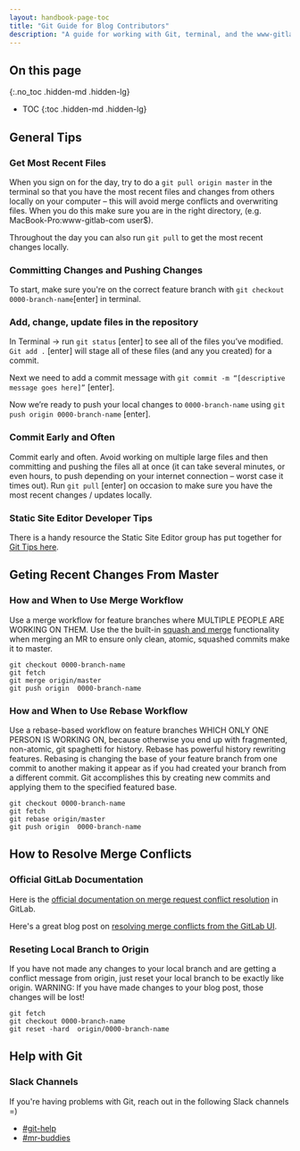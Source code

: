 ```yaml
---
layout: handbook-page-toc
title: "Git Guide for Blog Contributors"
description: "A guide for working with Git, terminal, and the www-gitlab-com repository"
---
```


## On this page
{:.no_toc .hidden-md .hidden-lg}

- TOC
{:toc .hidden-md .hidden-lg}

## General Tips

### Get Most Recent Files
When you sign on for the day, try to do a `git pull origin master` in the terminal so that you have the most recent files and changes from others locally on your computer – this will avoid merge conflicts and overwriting files.
When you do this make sure you are in the right directory, (e.g. MacBook-Pro:www-gitlab-com user$).

Throughout the day you can also run `git pull` to get the most recent changes locally.

### Committing Changes and Pushing Changes
To start, make sure you're on the correct feature branch with `git checkout 0000-branch-name`[enter] in terminal.

### Add, change, update files in the repository

In Terminal → run `git status` [enter] to see all of the files you’ve modified. `Git add .` [enter] will stage all of these files (and any you created) for a commit.

Next we need to add a commit message with `git commit -m “[descriptive message goes here]”` [enter].

Now we’re ready to push your local changes to `0000-branch-name` using `git push origin 0000-branch-name` [enter].

### Commit Early and Often
Commit early and often. Avoid working on multiple large files and then committing and pushing the files all at once (it can take several minutes, or even hours, to push depending on your internet connection – worst case it times out).
Run `git pull` [enter] on occasion to make sure you have the most recent changes / updates locally.

### Static Site Editor Developer Tips
There is a handy resource the Static Site Editor group has put together for [Git Tips here](https://about.gitlab.com/handbook/engineering/development/dev/create-static-site-editor/developer-cheatsheet/#git-tips).

## Geting Recent Changes From Master

### How and When to Use Merge Workflow
Use a merge workflow for feature branches where MULTIPLE PEOPLE ARE WORKING ON THEM. Use the the built-in [squash and merge](https://docs.gitlab.com/ee/user/project/merge_requests/squash_and_merge.html) functionality when merging an MR to ensure only clean, atomic, squashed commits make it to master. 

```
git checkout 0000-branch-name
git fetch
git merge origin/master
git push origin  0000-branch-name
```
### How and When to Use Rebase Workflow
Use a rebase-based workflow on feature branches WHICH ONLY ONE PERSON IS WORKING ON, because otherwise you end up with fragmented, non-atomic, git spaghetti for history. Rebase has powerful history rewriting features. Rebasing is changing the base of your feature branch from one commit to another making it appear as if you had created your branch from a different commit. Git accomplishes this by creating new commits and applying them to the specified featured base.
```
git checkout 0000-branch-name
git fetch
git rebase origin/master
git push origin  0000-branch-name
```
## How to Resolve Merge Conflicts

### Official GitLab Documentation
Here is the [official documentation on merge request conflict resolution](https://docs.gitlab.com/ee/user/project/merge_requests/resolve_conflicts.html) in GitLab.

Here's a great blog post on [resolving merge conflicts from the GitLab UI](https://about.gitlab.com/blog/2016/09/06/resolving-merge-conflicts-from-the-gitlab-ui/).

### Reseting Local Branch to Origin
If you have not made any changes to your local branch and are getting a conflict message from origin, just reset your local branch to be exactly like origin. WARNING: If you have made changes to your blog post, those changes will be lost!
```
git fetch
git checkout 0000-branch-name
git reset -hard  origin/0000-branch-name
```

## Help with Git

### Slack Channels

If you're having problems with Git, reach out in the following Slack channels =)
- [#git-help](https://app.slack.com/client/T02592416/C1E21S2LD)
- [#mr-buddies](https://app.slack.com/client/T02592416/CLM8K5LF4)
